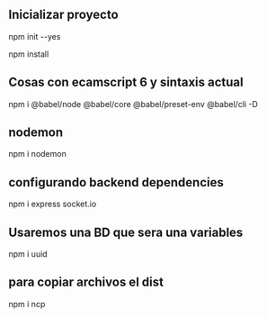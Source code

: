 ## Inicializar proyecto

npm init --yes

npm install

## Cosas con ecamscript 6 y sintaxis actual

  npm i @babel/node @babel/core @babel/preset-env @babel/cli -D

## nodemon

npm i nodemon

<!-- Levantando el server y lanzando una easy web -->

## configurando backend dependencies

npm i express socket.io

## Usaremos una BD  que sera una variables

npm i uuid

## para copiar archivos el dist

npm i ncp